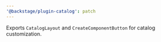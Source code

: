 ```yaml
---
'@backstage/plugin-catalog': patch
---
```


Exports `CatalogLayout` and `CreateComponentButton` for catalog customization.
